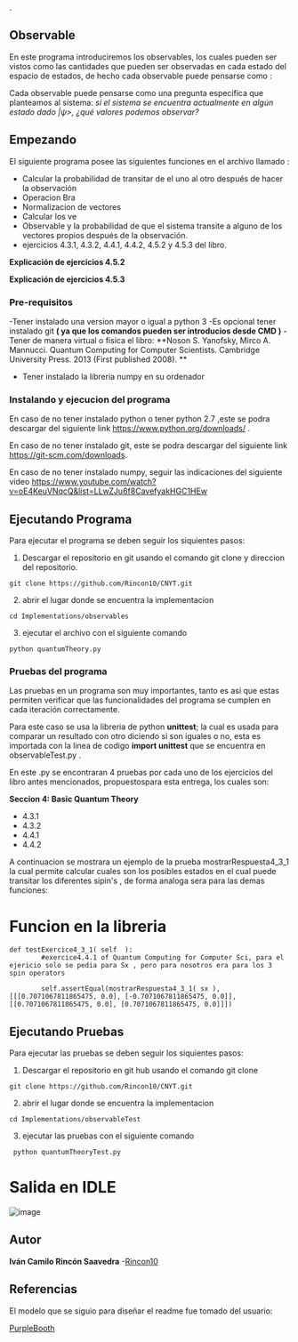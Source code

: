 ﻿.
## Observable

En este programa introduciremos los observables, los cuales pueden ser vistos como las cantidades que pueden ser observadas en cada estado del espacio de estados, de hecho cada observable puede pensarse como :

Cada observable puede pensarse como una pregunta específica que planteamos al sistema:
*si el sistema se encuentra actualmente en algún estado dado |ψ>, ¿qué valores podemos observar?*




## Empezando
El siguiente programa posee las siguientes funciones en el archivo llamado :

- Calcular la probabilidad de transitar de el uno al otro después de hacer la observación
- Operacion Bra
- Normalizacion de vectores
- Calcular los ve
- Observable y la probabilidad de que el sistema transite a alguno de los vectores propios después de la observación.
- ejercicios 4.3.1, 4.3.2, 4.4.1, 4.4.2,  4.5.2 y 4.5.3 del libro.


**Explicación de ejercicios 4.5.2**


**Explicación de ejercicios 4.5.3**

### Pre-requisitos

-Tener instalado una version mayor o igual a python 3
-Es opcional tener instalado git **( ya que los comandos pueden ser introducios desde CMD )**
-Tener de manera virtual o fisica el libro:
**Noson S. Yanofsky, Mirco A. Mannucci. Quantum Computing for Computer Scientists.
Cambridge University Press. 2013 (First published 2008). **
- Tener instalado la libreria numpy en su ordenador 

### Instalando y ejecucion del programa

En caso de no tener instalado python o tener python 2.7 ,este  se podra descargar del siguiente link 
https://www.python.org/downloads/ .

En caso de no tener instalado git, este  se podra descargar del siguiente link 
https://git-scm.com/downloads.

En caso de no tener instalado numpy, seguir las indicaciones del siguiente video https://www.youtube.com/watch?v=oE4KeuVNqcQ&list=LLwZJu6f8CavefyakHGC1HEw


## Ejecutando Programa 

Para ejecutar el programa se deben seguir los siquientes pasos:

1) Descargar el repositorio en git usando el comando git clone y direccion del repositorio.  
```
git clone https://github.com/Rincon10/CNYT.git
```

2)  abrir el lugar donde se encuentra la implementacion
```
cd Implementations/observables

```
3) ejecutar el archivo con el siguiente comando 

```
python quantumTheory.py
```

### Pruebas del programa 

Las pruebas en un programa son muy importantes, tanto es asi que estas permiten verificar que las funcionalidades del programa se cumplen en cada iteración correctamente.

Para este caso se usa la libreria de python  **unittest**; la cual es usada para comparar un resultado con otro diciendo si son iguales o no, esta es  importada con la linea de codigo **import unittest** que se encuentra en observableTest.py .

En este .py se encontraran 4 pruebas por cada uno de los ejercicios del libro antes mencionados, propuestospara esta entrega, los cuales son:

**Seccion 4:  Basic Quantum Theory**
- 4.3.1
- 4.3.2
- 4.4.1
- 4.4.2

A continuacion se mostrara un ejemplo de la prueba mostrarRespuesta4_3_1 la cual permite calcular cuales son los posibles estados en el cual puede transitar los diferentes sipin's , de forma analoga sera para las demas funciones:

# Funcion en la libreria 
```
def testExercice4_3_1( self  ):
        #exercice4.4.1 of Quantum Computing for Computer Sci, para el ejericio solo se pedia para Sx , pero para nosotros era para los 3 spin operators
        
        self.assertEqual(mostrarRespuesta4_3_1( sx ),[[[0.7071067811865475, 0.0], [-0.7071067811865475, 0.0]], [[0.7071067811865475, 0.0], [0.7071067811865475, 0.0]]])
```




## Ejecutando Pruebas

Para ejecutar las pruebas se deben seguir los siquientes pasos:

1) Descargar el repositorio en git hub usando el comando git clone  
```
git clone https://github.com/Rincon10/CNYT.git
```

2)  abrir el lugar donde se encuentra la implementacion
```
cd Implementations/observableTest

```

3) ejecutar las pruebas  con el siguiente comando 

```
 python quantumTheoryTest.py
```
# Salida en IDLE

![image](https://user-images.githubusercontent.com/53798019/78055834-baae1880-7349-11ea-95a2-7977b1f3d107.png)


## Autor

**Iván Camilo Rincón Saavedra** -[Rincon10](https://github.com/Rincon10)


## Referencias
El modelo que se siguio para diseñar el readme fue tomado del usuario:

[PurpleBooth](https://github.com/PurpleBooth)


